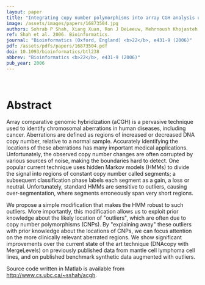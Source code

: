 ```yaml
---
layout: paper
title: "Integrating copy number polymorphisms into array CGH analysis using a robust HMM."
image: /assets/images/papers/16873504.jpg
authors: Sohrab P Shah, Xiang Xuan, Ron J DeLeeuw, Mehrnoush Khojasteh, Wan L Lam, Raymond Ng, Kevin P Murphy
ref: Shah et al. 2006. Bioinformatics.
journal: "Bioinformatics (Oxford, England) <b>22</b>, e431-9 (2006)"
pdf: /assets/pdfs/papers/16873504.pdf
doi: 10.1093/bioinformatics/btl238
abbrev: "Bioinformatics <b>22</b>, e431-9 (2006)"
pub_year: 2006
---
```


<br />
<div data-badge-popover="right" data-badge-type="donut" data-pmid="16873504" data-hide-no-mentions="true" class="altmetric-embed"></div>

# Abstract

Array comparative genomic hybridization (aCGH) is a pervasive technique used to identify chromosomal aberrations in human diseases, including cancer. Aberrations are defined as regions of increased or decreased DNA copy number, relative to a normal sample. Accurately identifying the locations of these aberrations has many important medical applications. Unfortunately, the observed copy number changes are often corrupted by various sources of noise, making the boundaries hard to detect. One popular current technique uses hidden Markov models (HMMs) to divide the signal into regions of constant copy number called segments; a subsequent classification phase labels each segment as a gain, a loss or neutral. Unfortunately, standard HMMs are sensitive to outliers, causing over-segmentation, where segments erroneously span very short regions.

We propose a simple modification that makes the HMM robust to such outliers. More importantly, this modification allows us to exploit prior knowledge about the likely location of "outliers", which are often due to copy number polymorphisms (CNPs). By "explaining away" these outliers with prior knowledge about the locations of CNPs, we can focus attention on the more clinically relevant aberrated regions. We show significant improvements over the current state of the art technique (DNAcopy with MergeLevels) on previously published data from mantle cell lymphoma cell lines, and on published benchmark synthetic data augmented with outliers.

Source code written in Matlab is available from http://www.cs.ubc.ca/~sshah/acgh.

